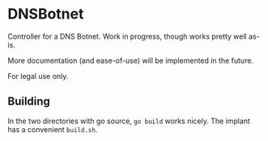 DNSBotnet
=========
Controller for a DNS Botnet.  Work in progress, though works pretty well as-is.

More documentation (and ease-of-use) will be implemented in the future.

For legal use only.

Building
--------
In the two directories with go source, `go build` works nicely.  The implant
has a convenient `build.sh`.


